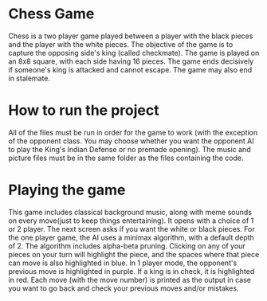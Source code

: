 # Chess Game
Chess is a two player game played between a player with the black pieces and the player with the white pieces. The objective of the game is to capture the opposing side's king (called checkmate).
The game is played on an 8x8 square, with each side having 16 pieces. The game ends decisively if someone's king is attacked and cannot escape. The game may also end in stalemate.


# How to run the project
All of the files must be run in order for the game to work (with the exception of the opponent class. You may choose whether you want the opponent AI to play the King's Indian Defense or no premade opening). The music and picture files must be in the same folder as the files containing the code.


# Playing the game
This game includes classical background music, along with meme sounds on every move(just to keep things entertaining). It opens with a choice of 1 or 2 player. The next screen
asks if you want the white or black pieces. For the one player game, the AI uses a minimax algorithm, with a default depth of 2. The algorithm includes alpha-beta pruning. Clicking
on any of your pieces on your turn will highlight the piece, and the spaces where that piece can move is also highlighted in blue. In 1 player mode, the opponent's previous move is
highlighted in purple. If a king is in check, it is highlighted in red. Each move (with the move number) is printed as the output in case you want to go back and check your previous
moves and/or mistakes.
